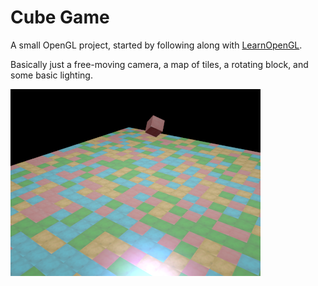 # Cube Game

A small OpenGL project, started by following along with [LearnOpenGL](https://learnopengl.com/).

Basically just a free-moving camera, a map of tiles, a rotating block, and some basic lighting.

![cube game](screenshots/screenshot.png)
